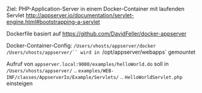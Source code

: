 Ziel: PHP-Application-Server in einem Docker-Container mit laufenden Servlet
http://appserver.io/documentation/servlet-engine.html#bootstrapping-a-servlet

Dockerfile basiert auf https://github.com/DavidFeller/docker-appserver

Docker-Container-Config: `/Users/vhosts/appserver/docker`
`/Users/vhosts/appserver/`` wird in `/opt/appserver/webapps` gemountet

Aufruf von `appserver.local:9080/examples/helloWorld.do`
soll in `/Users/vhosts/appserver/` .. `examples/WEB-INF/classes/AppserverIo/Example/Servlets/` .. `HelloWorldServlet.php` einsteigen
